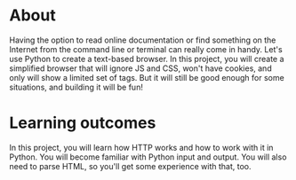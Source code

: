 # About

Having the option to read online documentation or find something on the Internet from the command line or terminal can really come in handy. Let's use Python to create a text-based browser. In this project, you will create a simplified browser that will ignore JS and CSS, won't have cookies, and only will show a limited set of tags. 
But it will still be good enough for some situations, and building it will be fun!

# Learning outcomes

In this project, you will learn how HTTP works and how to work with it in Python. You will become familiar with Python input and output. You will also need to parse HTML, so you'll get some experience with that, too.
